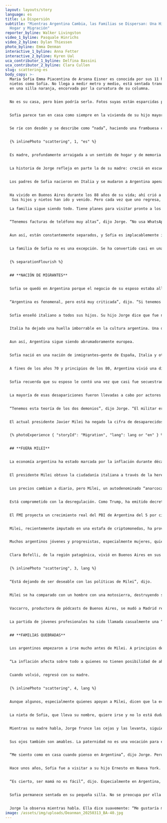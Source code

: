```yaml
---
layout: layouts/story
language: es
title: La Dispersión
subtitle: "Mientras Argentina Cambia, las Familias se Dispersan: Una Historia de
  Hogar y Migración"
reporter_byline: Walker Livingston
video_1_byline: Pasquale Hinrichs
video_2_byline: Dylan Thiessen
photo_byline: Emma Denman
interactive_1_byline: Anna Fetter
interactive_2_byline: Kyren Ual
uca_contributor_1_byline: Delfina Bassini
uca_contributor_2_byline: Clara Cullen
slug: scattering-es
body_copy: >-
  Maria Sofia Emma Piacentina de Arsena Eisner es conocida por sus 11 hijos y 34
  nietos como Sofia. No llega a medir metro y medio, está sentada tranquilamente
  en una silla naranja, encorvada por la curvatura de su columna.


  No es su casa, pero bien podría serlo. Fotos suyas están esparcidas por todo el lugar, algunas con el pelo largo y castaño, luego corto, ahora plateado y alborotado enmarcando su rostro. Hay una foto en una pared amarillenta detrás de ella. Está erguida junto a su difunto esposo, Peter, mientras él pesca con uno de sus hijos y algunos nietos. Tiene alrededor de una década, por los bordes desgastados y el color.


  Sofia parece tan en casa como siempre en la vivienda de su hijo mayor, Jorge, en Chaleco, justo fuera de los límites de la ciudad de Buenos Aires. Es pintoresca. Mientras habla, mira a través de una ventana alta hacia la larga piscina, el pasto verde exuberante y la más leve brisa que la rodea, colándose en la casa. Recuerda el nacimiento de sus 11 hijos, haber conocido a sus 34 nietos (divididos exactamente en mitad: 17 niñas y 17 niños).


  Se ríe con desdén y se describe como “nada”, haciendo una frambuesa con los labios y mirando hacia los arbustos frondosos junto a la piscina. Ni argentina, ni italiana, ni una cosa ni la otra, pero es todo lo contrario a nada.


  {% inlinePhoto "scattering", 1, "es" %}


  Es madre, profundamente arraigada a un sentido de hogar y de memoria. No un hogar como lugar físico, sino el tipo de hogar que se encuentra en los demás, en la familia. Se ve en su rostro, en cómo se suaviza cuando menciona el nombre de alguno de sus hijos o nietos.


  La historia de Jorge refleja en parte la de su madre: creció en escuelas europeas y terminó estudiando un posgrado en Estados Unidos. Y la historia de Sofia es común: inmigración europea hacia Argentina durante el siglo XX.


  Los padres de Sofia nacieron en Italia y se mudaron a Argentina apenas dos años antes de que ella naciera. Habla italiano, pero también español. Cambia entre italiano, francés, español e inglés y le pide a su hijo que le explique palabras y frases.


  Ha vivido en Buenos Aires durante los 88 años de su vida; ahí crió a sus hijos, los envió a la escuela y los vio mudarse a otros países. Su familia se ha dispersado.
   Sus hijos y nietos han ido y venido. Pero cada vez que uno regresa, otro se va. El pasto está crecido en su antigua casa, donde solían vivir todos sus hijos, a veces cuatro por cuarto.

  La familia sigue siendo todo. Tiene planes para visitar pronto a los hijos de su hijo Pablo en Texas y asistir a un bar mitzvá. Sentada en su silla, rechaza llamadas, hace callar a sus hijos y nietos con gestos, sacudiendo las manos hacia su teléfono, como si estuviera en la misma habitación con ellos.


  “Tenemos facturas de teléfono muy altas”, dijo Jorge. “No usa WhatsApp, no usa la tecnología nueva. Habla con todos muchas veces, si no pueden venir. Algunos vienen más que otros”.


  Aun así, están constantemente separados, y Sofia es implacablemente independiente. Las grandes familias italianas que recuerda de su juventud en Buenos Aires se están desintegrando—por desconfianza en la economía, por oportunidades en el extranjero, y por un simple deseo de explorar. Sus hijos son médicos, geólogos, ingenieros y más.


  La familia de Sofia no es una excepción. Se ha convertido casi en una tradición para los argentinos, especialmente los de ascendencia europea, dispersarse por el mundo en busca de oportunidades fuera de la inestabilidad económica e inflación de su país. Incluso con un nuevo gobierno y recortes en el gasto y privatización de recursos nacionales, los argentinos empiezan a tener esperanzas de días mejores, aunque siguen conteniendo el aliento, pues las crisis económicas se han repetido una y otra vez. Familias desgarradas por la inestabilidad económica tal vez nunca vuelvan a unirse.


  {% separationFlourish %}


  ## **NACIÓN DE MIGRANTES**


  Sofia se quedó en Argentina porque el negocio de su esposo estaba allí. Vivió la Guerra Sucia, las presidencias de Perón, Macri y ahora Milei. Nada de eso ya la conmueve.


  “Argentina es fenomenal, pero está muy criticada”, dijo. “Si tenemos a Milei, chau Milei, si tenemos a Perón, bueno, claro, Perón fue horrible”.


  Sofia enseñó italiano a todos sus hijos. Su hijo Jorge dice que fue natural que el idioma se transmitiera a través de su madre. Cuando Sofia se casó con su difunto esposo, él también tuvo que aprenderlo.


  Italia ha dejado una huella imborrable en la cultura argentina. Una de las figuras más notables del país, el expresidente y dictador Juan Perón, era de ascendencia italiana. Argentina ha sido llamada un “crisol de razas”, debido a su diversa composición étnica: europeos, comunidades indígenas e inmigrantes de países latinoamericanos vecinos.


  Aun así, Argentina sigue siendo abrumadoramente europea.


  Sofia nació en una nación de inmigrantes—gente de España, Italia y otros países de Europa occidental llegó a Argentina después de las Guerras Mundiales. Según el censo de 1914, el 30 por ciento de la población había nacido en el extranjero, una cifra que sigue creciendo. Entre los años 1850 y 1950, 3.5 millones de italianos emigraron a Argentina. Hoy, el 62 por ciento de la población argentina tiene ascendencia italiana. El italiano es el segundo idioma más hablado del país después del español.


  A fines de los años 70 y principios de los 80, Argentina vivió una dictadura militar conocida como la Guerra Sucia. Durante ese tiempo, millones fueron secuestrados, asesinados o desaparecidos por el gobierno. Los grupos militares solían hacerse pasar por oficiales para detener y secuestrar personas en la calle. Según los Archivos del Terror, una colección de materiales que reconstruyen las narrativas de abusos de esa época, 30,000 personas desaparecieron, y miles más fueron asesinadas o encarceladas.


  Sofia recuerda que su esposo le contó una vez que casi fue secuestrado por hombres vestidos como militares. Y una vez, Jorge salía de rugby en su escuela y fue detenido por oficiales militares que le pidieron documentos. No tenía ninguno y explicó que había estado corriendo todo el día, y lo dejaron ir. Aun así, se pregunta qué habría pasado si no lo hubieran soltado, si eran militares de verdad, si podría haber sido uno de los desaparecidos.


  La mayoría de esas desapariciones fueron llevadas a cabo por actores del Estado, como la SIDE (Secretaría de Inteligencia del Estado), aunque algunos fueron desaparecidos por grupos guerrilleros como la Alianza Anticomunista Argentina, conocida como la Triple A.


  “Tenemos esta teoría de los dos demonios”, dijo Jorge. “El militar era uno de los demonios, pero los terroristas eran el otro demonio”.


  El actual presidente Javier Milei ha negado la cifra de desaparecidos durante la dictadura militar, culpando en su lugar a grupos militares de izquierda o peronistas. En su discurso de victoria en 2023, dijo: “No fueron 30,000”. Muchos defensores del negacionismo en Argentina afirman que los grupos terroristas de izquierda causaron un número mayor de desapariciones.


  {% photoExperience { "storyId": "Migration", "lang": lang or "en" } %}


  ## **FUERA MILEI**


  La economía argentina ha estado marcada por la inflación durante décadas. El FMI y la revista *Forbes* han declarado que Argentina es el país con más inflación del mundo—especialmente después de la crisis financiera de 2001. Este patrón cíclico ha llevado a muchos argentinos a huir del país—ya sea a pie o con pasaportes, buscando ciudadanía en otros lugares mediante el trabajo.


  El presidente Milei obtuvo la ciudadanía italiana a través de la herencia de sus abuelos este año. Muchos otros lo han hecho antes y después que él. Cada vez más argentinos buscan doble ciudadanía debido a una desconfianza histórica en la economía del país y su crisis inflacionaria.


  Los precios cambian a diario, pero Milei, un autodenominado “anarcocapitalista”, asegura haber calmado el mercado, con una inflación que alcanzó su punto más bajo en cinco años. Este febrero, la tasa de inflación fue del 2.4 por ciento. Sus políticas son desconcertantes, algunas similares a las de líderes populistas de derecha en Hungría y Turquía y del expresidente Donald Trump en EE.UU.


  Está comprometido con la desregulación. Como Trump, ha emitido decretos que reducen el alcance del gobierno. Quiere usar una “motosierra” para acabar con la burocracia y ha construido relaciones con líderes nacionalistas como Trump.


  El FMI proyecta un crecimiento real del PBI de Argentina del 5 por ciento para 2025, según su sitio web. Su administración también consiguió la aprobación del Congreso para negociar un nuevo préstamo con el FMI, buscando fortalecer las reservas financieras del país y abordar los desafíos cambiarios.


  Milei, recientemente imputado en una estafa de criptomonedas, ha provocado protestas masivas por sus políticas sociales y recortes a programas de seguridad social. Las calles del barrio Congreso en Buenos Aires, centro del gobierno, a menudo están llenas con pintadas que dicen “Fuera Milei”.


  Muchos argentinos jóvenes y progresistas, especialmente mujeres, quieren que se vaya. Algunas ya se han ido.


  Clara Bofelli, de la región patagónica, vivió en Buenos Aires en sus veintitantos, trabajando en una organización de migración que ayudaba a migrantes venezolanos. Se mudó a Colombia el año pasado, principalmente por su frustración con el nuevo gobierno.


  {% inlinePhoto "scattering", 3, lang %}


  “Está dejando de ser deseable con las políticas de Milei”, dijo.


  Milei se ha comparado con un hombre con una motosierra, destruyendo sistemas burocráticos. Incluso le regaló una motosierra a Elon Musk en la convención conservadora CPAC en EE.UU., donde Musk la blandió. Aun así, jóvenes como Mariana Vaccarro se están yendo en masa, buscando mejores oportunidades profesionales o frustrados por la gobernanza de Milei.


  Vaccarro, productora de pódcasts de Buenos Aires, se mudó a Madrid recientemente porque no ganaba lo suficiente, especialmente en comparación con sus colegas en España y EE.UU. Quiere volver a casa, pero dice que quiere ganar más dinero antes de hacerlo.


  La partida de jóvenes profesionales ha sido llamada casualmente una “fuga de cerebros”. La Asociación Americana para el Avance de la Ciencia informa que, desde que Milei asumió el cargo, la principal agencia científica de Argentina perdió el 9 por ciento de su personal. Vaccarro y Bofelli dicen que esto ocurre también en otras industrias.


  ## **FAMILIAS QUEBRADAS**


  Los argentinos empezaron a irse mucho antes de Milei. A principios de los 2000, cuando Argentina vivía una crisis económica, el hijo de Sofia, Jorge, dejó Buenos Aires para hacer una maestría en negocios en Purdue University, EE.UU. Regresó a Argentina unos años después y comenzó a trabajar en Shell, donde introdujo el concepto de tiendas de conveniencia en el país. Sus hijos nacieron y se criaron aquí. Pero recuerda los años noventa de Perón y cómo volvió a una inflación peor que nunca.


  “La inflación afecta sobre todo a quienes no tienen posibilidad de ahorrar o de convertir lo que ganan en dólares”, dijo.


  Cuando volvió, regresó con su madre.


  {% inlinePhoto "scattering", 4, lang %}


  Aunque algunos, especialmente quienes apoyan a Milei, dicen que la economía argentina está mejor que nunca, es poco probable que quienes se han ido regresen. El país vivió tres hiperinflaciones en el siglo XX y tuvo la tasa de inflación más alta del mundo en 2023. Esta crisis está lejos de terminar.


  La nieta de Sofia, que lleva su nombre, quiere irse y no lo está dudando. Planea mudarse a España y dice que no va a romper lazos familiares, porque muchos ya se han ido antes.


  Mientras su madre habla, Jorge frunce las cejas y las levanta, siguiendo cada palabra. La sigue, pero ella sólo se sigue a sí misma—una matriarca en su esencia. Jorge la visita y la lleva a pasear, sentada en el asiento trasero de su pequeño auto negro.


  Sus ojos también son amables. La paternidad no es una vocación para él—estaría con sus hijos, que viven en varios continentes, cada minuto si pudiera. Como madre, como hijo. Dice que intenta empujar a sus hijos a salir, a abrir sus mentes, a tener experiencias internacionales.


  “Me siento como en casa cuando pienso en Argentina”, dijo Jorge. Pero quiere que sus hijos puedan irse, y se alegra de verlos crecer. Quizás lo aprendió de su madre.


  Hace unos años, Sofia fue a visitar a su hijo Ernesto en Nueva York. Le regalaron una taza rosa con la frase “Mom-ming ain’t easy.”


  “Es cierto, ser mamá no es fácil”, dijo. Especialmente en Argentina, especialmente para ella.


  Sofia permanece sentada en su pequeña silla. No se preocupa por ella misma, sino por “ese de ahí”, dice, señalando a Jorge. La mayoría de los días lee y mantiene su casa en orden. Ya no cuida su jardín, aunque solía hacerlo.


  Jorge la observa mientras habla. Ella dice suavemente: “Me gustaría morir en paz, me gustaría morir de una forma muy normal.”
image: /assets/img/uploads/Deanman_20250313_BA-40.jpg
---
```

